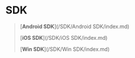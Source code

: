 # SDK

> [**Android SDK**](/SDK/Android SDK/index.md)
>
> [**iOS SDK**](/SDK/iOS SDK/index.md)
>
> [**Win SDK**](/SDK/Win SDK/index.md)



